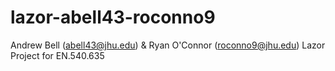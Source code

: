 # lazor-abell43-roconno9
Andrew Bell (abell43@jhu.edu) &amp; Ryan O'Connor (roconno9@jhu.edu) Lazor Project for EN.540.635
